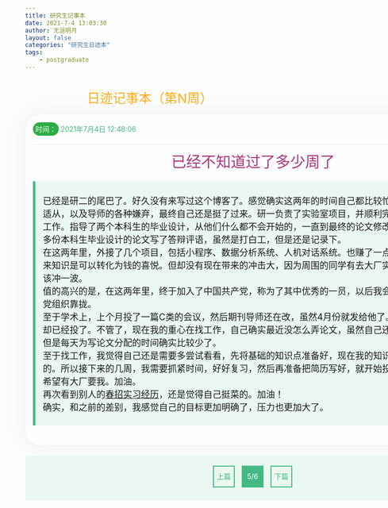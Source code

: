 ```yaml
---
title: 研究生记事本
date: 2021-7-4 13:03:30
author: 无涯明月
layout: false
categories: "研究生日迹本"
tags: 
    - postgraduate
---
```


<!doctype html>
<html lang="en">
 <head>
  <meta charset="UTF-8">
  <title>日迹记事本（第N周） </title>
  <style>
  ::selection{background:#000;color:white;font-weight:bolder;}
  ::-moz-selection{background:#000;color:white;}
  .big-title{text-align:center;vertical-align:center;color:orange;padding-top:20px;font-size:26px;margin-bottom:15px;}
  .code{
  background:#F8F8F8;color:#129F56;border-radius:5px;padding:0 3px;
  }
  .container{margin:10px auto;width:888px;border:1px solid #eee;border-radius:30px;box-shadow:#eee 0 0 50px;padding:15px;position:relative;}
  .head{width:100%;height:30px;display:flex;border-bottom:1px solid #eee;padding-bottom:15px;}
  .time{flex:1;text-align:left;line-height:30px;}
  .time-text,.tag-text{background:#2CAD45;padding:5px;border-radius:15px;color:white;}
  .tag{flex:1;text-align:right;line-height:30px;}
  .post-title{margin-top:10px;margin-bottom:10px;color:#AB3780;font-size:30px;text-align:center;vertical-align:center}
  .block{background:#EBF8F2;border-left:5px solid #42B983;padding:25px 15px;font-size:18px;margin-top:20px;margin-bottom:25px;}
  .other{font-size:18px;padding-bottom:20px;}
  .pages{margin:20px auto;width:888px;padding:15px;background:#EBF8F2;height:60px;text-align:center;vertical-align:center;}
   .pages span{line-height:40px;margin:5px;color:#42B983;
   width:40px;height:40px;display:inline-block;border:2px solid #42B983;
   }
   a.link{display:block;text-decoration:none;color:#42B983;width:40px;height:40px;}
   a.current-page{color:white;background:#42B983;}
   .pages span a:hover{color:white;background:#42B983;}
   .notmore{pointer-events: none;-webkit-user-select:none;-moz-user-select:none;-ms-user-select:none;user-select:none;}
  </style>
 </head>
 <body>
 <div class="big-title">日迹记事本（第N周）</div>
<div class="container">
 <div class="head">
	<div class="time"><span class="time-text">时间：</span>
	<span style="color:#42B983;">2021年7月4日 12:48:06</span></div>
	<div class="tag"><span class="tag-text">PostGraduate</span></div>
 </div>
 <div class="post-title">已经不知道过了多少周了</div>

<div class="block">
已经是研二的尾巴了。好久没有来写过这个博客了。感觉确实这两年的时间自己都比较忙。从一开始的无所适从，以及导师的各种嫌弃，最终自己还是挺了过来。研一负责了实验室项目，并顺利完成了该项目的所有工作。指导了两个本科生的毕业设计，从他们什么都不会开始的，一直到最终的论文修改、答辩等。并为十多份本科生毕业设计的论文写了答辩评语，虽然是打白工，但是还是记录下。<br>
在这两年里，外接了几个项目，包括小程序、数据分析系统、人机对话系统。也赚了一点钱，确实感觉到原来知识是可以转化为钱的喜悦。但却没有现在带来的冲击大，因为周围的同学有去大厂实习的，确实我也应该冲一波。<br>
值的高兴的是，在这两年里，终于加入了中国共产党，称为了其中优秀的一员，以后我会更加努力，积极向党组织靠拢。<br>
至于学术上，上个月投了一篇C类的会议，然后期刊导师还在改，虽然4月份就发给他了。其余的两个同门的却已经投了。不管了，现在我的重心在找工作，自己确实最近没怎么弄论文，虽然自己还想再写一篇论文，但是每天为写论文分配的时间确实比较少了。<br>
至于找工作，我觉得自己还是需要多尝试看看，先将基础的知识点准备好，现在我的知识储备肯定是不够的。所以接下来的几周，我需要抓紧时间，好好复习，然后再准备把简历写好，就开始投递简历了。<br>
希望有大厂要我。加油。<br>
再次看到别人的<a href="https://molunerfinn.com/my-2019-interview-of-summer-internship/">春招实习经历</a>，还是觉得自己挺菜的。加油！<br>
确实，和之前的差别，我感觉自己的目标更加明确了，压力也更加大了。
</div>

</div>
</div>


<div class="pages">
<span><a href="/2019/10/xh-ld-4/" class="link">上篇</a></span>
<span><a href="/2021/07/xh-ld-5/" class="link current-page">5/6</a></span>
<span><a href="/2021/07/xh-ld-6/" class="link">下篇</a></span>
</div>

</div>
 </body>
</html>





